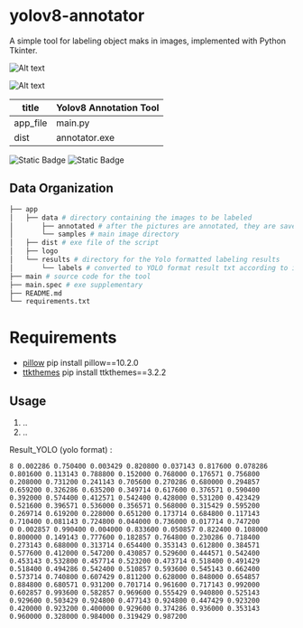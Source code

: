 yolov8-annotator
===============

A simple tool for labeling object maks in images, implemented with Python Tkinter. 

![Alt text](https://images2.imgbox.com/12/d9/7YNMMC61_o.png?raw=true "Title")

![Alt text](https://images2.imgbox.com/5d/04/RrK3Ocy5_o.png?raw=true "Title")


| title    | Yolov8 Annotation Tool |
|----------|------------------------|
| app_file | main.py                |
| dist     | annotator.exe          |

![Static Badge](https://img.shields.io/badge/Open%20Source-%C2%A9?style=plastic&logo=python&logoColor=green&color=black&cacheSeconds=3600)
![Static Badge](https://img.shields.io/badge/Made%20By-sukruburakcetin-a?style=plastic&logo=python&logoColor=green&color=black&cacheSeconds=3600)

Data Organization
-----------------
```bash
├── app
│   ├── data # directory containing the images to be labeled
│       ├── annotated # after the pictures are annotated, they are saved in this folder.
│       └── samples # main image directory
│   ├── dist # exe file of the script
│   ├── logo
│   └── results # directory for the Yolo formatted labeling results
│       └── labels # converted to YOLO format result txt according to image file name
├── main # source code for the tool
├── main.spec # exe supplementary
├── README.md
└── requirements.txt
```

# Requirements

- [pillow](https://pypi.org/project/pillow/)
pip install pillow==10.2.0
- [ttkthemes](https://pypi.org/project/ttkthemes/)
pip install ttkthemes==3.2.2


## Usage
1. ..
2. ..


Result_YOLO (yolo format) : 
```
8 0.002286 0.750400 0.003429 0.820800 0.037143 0.817600 0.078286 0.801600 0.113143 0.788800 0.152000 0.768000 0.176571 0.756800 0.208000 0.731200 0.241143 0.705600 0.270286 0.680000 0.294857 0.659200 0.326286 0.635200 0.349714 0.617600 0.376571 0.590400 0.392000 0.574400 0.412571 0.542400 0.428000 0.531200 0.423429 0.521600 0.396571 0.536000 0.356571 0.568000 0.315429 0.595200 0.269714 0.619200 0.228000 0.651200 0.173714 0.684800 0.117143 0.710400 0.081143 0.724800 0.044000 0.736000 0.017714 0.747200
0 0.002857 0.990400 0.004000 0.833600 0.050857 0.822400 0.108000 0.800000 0.149143 0.777600 0.182857 0.764800 0.230286 0.718400 0.273143 0.688000 0.313714 0.654400 0.353143 0.612800 0.384571 0.577600 0.412000 0.547200 0.430857 0.529600 0.444571 0.542400 0.453143 0.532800 0.457714 0.523200 0.473714 0.518400 0.491429 0.518400 0.494286 0.542400 0.510857 0.593600 0.545143 0.662400 0.573714 0.740800 0.607429 0.811200 0.628000 0.848000 0.654857 0.884800 0.680571 0.931200 0.701714 0.961600 0.717143 0.992000 0.602857 0.993600 0.582857 0.969600 0.555429 0.940800 0.525143 0.929600 0.503429 0.924800 0.477143 0.924800 0.447429 0.923200 0.420000 0.923200 0.400000 0.929600 0.374286 0.936000 0.353143 0.960000 0.328000 0.984000 0.319429 0.987200
```
